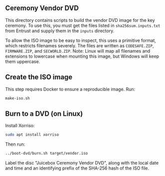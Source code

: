## Ceremony Vendor DVD

This directory contains scripts to build the vendor DVD image for the key
ceremony. To use this, you must get the files listed in `sha256sum.inputs.txt`
from Entrust and supply them in the `inputs` directory.

To allow the ISO image to be easy to inspect, this uses a primitive format,
which restricts filenames severely. The files are written as `CODESAFE.ZIP`,
`FIRMWARE.ZIP`, and `SECWORLD.ZIP`. Note: Linux will map all filenames and
extensions to lowercase when mounting this image, but Windows will keep them
uppercase.

## Create the ISO image

This step requires Docker to ensure a reproducible image. Run:

```sh
make-iso.sh
```

## Burn to a DVD (on Linux)

Install Xorriso:

```sh
sudo apt install xorriso
```

Then run:

```sh
../boot-dvd/burn.sh target/vendor.iso
```

Label the disc "Juicebox Ceremony Vendor DVD", along with the local date and
time and an identifying prefix of the SHA-256 hash of the ISO file.
